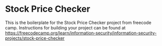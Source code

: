 # Stock Price Checker

This is the boilerplate for the Stock Price Checker project from freecode camp. Instructions for building your project can be found at https://freecodecamp.org/learn/information-security/information-security-projects/stock-price-checker
